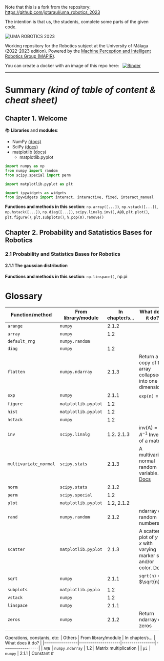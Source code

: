 Note that this is a fork from the repository: https://github.com/jotaraul/uma_robotics_2023

The intention is that us, the students, complete some parts of the given code. 

![UMA ROBOTICS 2023](https://github.com/jotaraul/uma_robotics_2023/blob/main/utils/logo_uma_robotics_2023.png "UMA ROBOTICS 2023 logo")

Working repository for the Robotics subject at the University of Málaga (2022-2023 edition). Powered by the [Machine Perception and Intelligent Robotics Group (MAPIR)](http:mapir.isa.uma.es).

You can create a docker with an image of this repo here: &nbsp; [![Binder](https://mybinder.org/badge_logo.svg)](https://mybinder.org/v2/gh/Javi-M/uma_robotics_2023/HEAD)

---

# Summary _(kind of table of content & cheat sheet)_
## Chapter 1. Welcome

:books: **Libraries** and **modules**:
* NumPy [(docs)](https://numpy.org/doc/stable/reference/)
* SciPy [(docs)](https://docs.scipy.org/doc/scipy/reference/)
* matplotlib [(docs)](https://matplotlib.org/3.5.3/api/_as_gen/matplotlib.pyplot.html)
    * matplotlib.pyplot
     

```python
import numpy as np
from numpy import random
from scipy.special import perm

import matplotlib.pyplot as plt

import ipywidgets as widgets
from ipywidgets import interact, interactive, fixed, interact_manual
```

**Functions and methods in this section**:
`np.array([...])`, `np.vstack([...])`, `np.hstack([...])`,
`np.diag([...])`, `scipy.linalg.inv()`, `A@B`, `plt.plot()`,
`plt.figure()`, `plt.subplots()`, `h.pop(0).remove()`

## Chapter 2. Probability and Satatistics Bases for Robotics
### 2.1 Probability and Statistics Bases for Robotics
#### 2.1.1 The gaussian distribution

**Functions and methods in this section**:
`np.linspace()`, np.pi

# Glossary
| Function/method | From library/module | In chapter/s... | What does it do? |
|-----------------|---------------------|-----------------|------------------|
| `arange`        | `numpy`             | 2.1.2           
| `array`         | `numpy`             | 1.2
| `default_rng`   | `numpy.random`      |
| `diag`          | `numpy`             | 1.2
| `flatten`       | `numpy.ndarray`     | 2.1.3           | Return a copy of the array collapsed into one dimension
| `exp`           | `numpy`             | 2.1.1           | `exp(n)` = $e^n$
| `figure`        | `matplotlib.pyplot` | 1.2
| `hist`          | `matplotlib.pyplot` | 1.2             
| `hstack`        | `numpy`             | 1.2
| `inv`           | `scipy.linalg`      | 1.2. 2.1.3      | inv(A) = $A^{-1}$ Inverse of a matrix |
| `multivariate_normal` | `scipy.stats` | 2.1.3           | A multivariate normal random variable. [Docs](https://docs.scipy.org/doc/scipy/reference/generated/scipy.stats.multivariate_normal.html#scipy.stats.multivariate_normal)
| `norm`          | `scipy.stats`       | 2.1.2
| `perm`          | `scipy.special`     | 1.2
| `plot`          | `matplotlib.pyplot` | 1.2, 2.1.2
| `rand`          | `numpy.random`      | 2.1.2           | ndarray of random numbers 
| `scatter`       | `matplotlib.pyplot` | 2.1.3           | A scatter plot of _y_ vs. _x_ with varying marker size and/or color. [Docs](https://matplotlib.org/3.5.1/api/_as_gen/matplotlib.pyplot.scatter.html)
| `sqrt`          | `numpy`             | 2.1.1           | `sqrt(n)` = $\sqrt{n}$
| `subplots`      | `matplotlib.pyplo`  | 1.2
| `vstack`        | `numpy`             | 1.2
| `linspace`      | `numpy`             | 2.1.1
| `zeros`         | `numpy`             | 2.1.2           | Return ndarray of zeros 

Operations, constants, etc:
| Others          | From library/module | In chapter/s... | What does it do? |
|-----------------|---------------------|-----------------|------------------|
| `A@B`           | `numpy.ndarray`     | 1.2             | Matrix multiplication |
| `pi`            | `numpy`             | 2.1.1           | Constant $\pi$